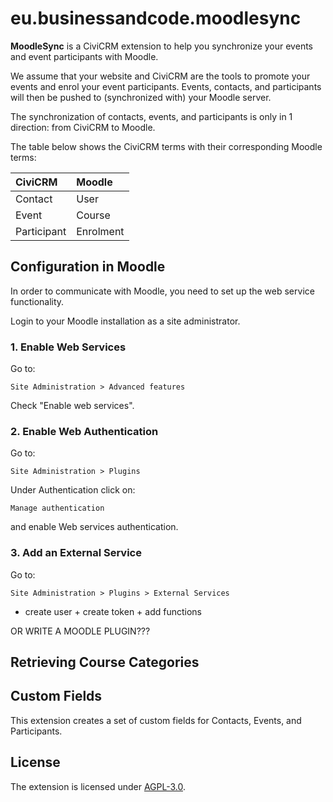 # eu.businessandcode.moodlesync

**MoodleSync** is a CiviCRM extension to help you synchronize your events and event participants with Moodle.

We assume that your website and CiviCRM are the tools to promote your events and enrol your event participants.
Events, contacts, and participants will then be pushed to (synchronized with) your Moodle server.

The synchronization of contacts, events, and participants is only in 1 direction: from CiviCRM to Moodle.

The table below shows the CiviCRM terms with their corresponding Moodle terms:

| CiviCRM        | Moodle      |
|:-------------  |:----------- |
| Contact        | User        |
| Event          | Course      |
| Participant    | Enrolment   |


## Configuration in Moodle

In order to communicate with Moodle, you need to set up the web service functionality.

Login to your Moodle installation as a site administrator.

### 1. Enable Web Services

Go to:

```
Site Administration > Advanced features
```

Check "Enable web services".

### 2. Enable Web Authentication

Go to:

```
Site Administration > Plugins
```

Under Authentication click on:

```
Manage authentication
```

and enable Web services authentication.

### 3. Add an External Service

Go to:

```
Site Administration > Plugins > External Services
```

+ create user + create token + add functions

OR WRITE A MOODLE PLUGIN???

## Retrieving Course Categories

## Custom Fields

This extension creates a set of custom fields for Contacts, Events, and Participants.



## License

The extension is licensed under [AGPL-3.0](LICENSE.txt).
